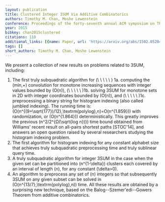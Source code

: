```yaml
---
layout: publication
title: Clustered Integer 3SUM Via Additive Combinatorics
authors: Timothy M. Chan, Moshe Lewenstein
conference: Proceedings of the forty-seventh annual ACM symposium on Theory of Computing
year: 2015
bibkey: chan2015clustered
citations: 110
additional_links: [{name: Paper, url: 'https://arxiv.org/abs/1502.05204'}]
tags: []
short_authors: Timothy M. Chan, Moshe Lewenstein
---
```

We present a collection of new results on problems related to 3SUM,
including:
  1. The first truly subquadratic algorithm for
  \(\ \ \ \ \ \) 1a. computing the (min,+) convolution for monotone increasing
sequences with integer values bounded by \(O(n)\),
  \(\ \ \ \ \ \)1b. solving 3SUM for monotone sets in 2D with integer coordinates
bounded by \(O(n)\), and
  \(\ \ \ \ \ \)1c. preprocessing a binary string for histogram indexing (also
called jumbled indexing).
  The running time is:
\(O(n^\{(9+\sqrt\{177\})/12\}\,\textrm\{polylog\}\,n)=O(n^\{1.859\})\) with
randomization, or \(O(n^\{1.864\})\) deterministically. This greatly improves the
previous \(n^2/2^\{Ω(\sqrt\{log n\})\}\) time bound obtained from Williams'
recent result on all-pairs shortest paths [STOC'14], and answers an open
question raised by several researchers studying the histogram indexing problem.
  2. The first algorithm for histogram indexing for any constant alphabet size
that achieves truly subquadratic preprocessing time and truly sublinear query
time.
  3. A truly subquadratic algorithm for integer 3SUM in the case when the given
set can be partitioned into \(n^\{1-\delta\}\) clusters each covered by an interval
of length \(n\), for any constant \(\delta>0\).
  4. An algorithm to preprocess any set of \(n\) integers so that subsequently
3SUM on any given subset can be solved in \(O(n^\{13/7\}\,\textrm\{polylog\}\,n)\)
time.
  All these results are obtained by a surprising new technique, based on the
Balog--Szemer\'edi--Gowers Theorem from additive combinatorics.